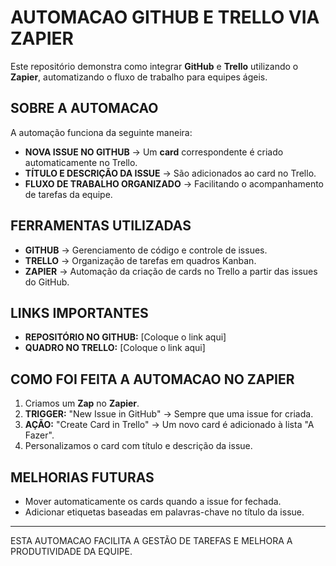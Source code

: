 # AUTOMACAO GITHUB E TRELLO VIA ZAPIER  

Este repositório demonstra como integrar **GitHub** e **Trello** utilizando o **Zapier**, automatizando o fluxo de trabalho para equipes ágeis.  

## SOBRE A AUTOMACAO  
A automação funciona da seguinte maneira:  

- **NOVA ISSUE NO GITHUB** → Um **card** correspondente é criado automaticamente no Trello.  
- **TÍTULO E DESCRIÇÃO DA ISSUE** → São adicionados ao card no Trello.  
- **FLUXO DE TRABALHO ORGANIZADO** → Facilitando o acompanhamento de tarefas da equipe.  

## FERRAMENTAS UTILIZADAS  
- **GITHUB** → Gerenciamento de código e controle de issues.  
- **TRELLO** → Organização de tarefas em quadros Kanban.  
- **ZAPIER** → Automação da criação de cards no Trello a partir das issues do GitHub.  

## LINKS IMPORTANTES  
- **REPOSITÓRIO NO GITHUB:** [Coloque o link aqui]  
- **QUADRO NO TRELLO:** [Coloque o link aqui]  

## COMO FOI FEITA A AUTOMACAO NO ZAPIER  
1. Criamos um **Zap** no **Zapier**.  
2. **TRIGGER:** "New Issue in GitHub" → Sempre que uma issue for criada.  
3. **AÇÃO:** "Create Card in Trello" → Um novo card é adicionado à lista "A Fazer".  
4. Personalizamos o card com título e descrição da issue.  

## MELHORIAS FUTURAS  
- Mover automaticamente os cards quando a issue for fechada.  
- Adicionar etiquetas baseadas em palavras-chave no título da issue.  

---

ESTA AUTOMACAO FACILITA A GESTÃO DE TAREFAS E MELHORA A PRODUTIVIDADE DA EQUIPE.
